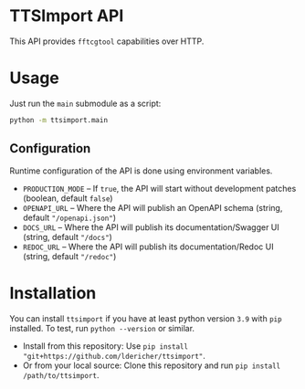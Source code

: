 # TTSImport API

This API provides `fftcgtool` capabilities over HTTP.

# Usage

Just run the `main` submodule as a script:

```bash
python -m ttsimport.main
```

## Configuration

Runtime configuration of the API is done using environment variables.

- `PRODUCTION_MODE` – If `true`, the API will start without development patches (boolean, default `false`)
- `OPENAPI_URL` – Where the API will publish an OpenAPI schema (string, default `"/openapi.json"`)
- `DOCS_URL` – Where the API will publish its documentation/Swagger UI (string, default `"/docs"`)
- `REDOC_URL` – Where the API will publish its documentation/Redoc UI (string, default `"/redoc"`)

# Installation

You can install `ttsimport` if you have at least python version `3.9` with `pip` installed. To test,
run `python --version` or similar.

- Install from this repository: Use `pip install "git+https://github.com/ldericher/ttsimport"`.
- Or from your local source: Clone this repository and run `pip install /path/to/ttsimport`.
